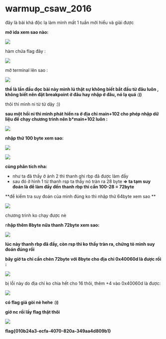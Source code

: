 # warmup_csaw_2016 

đây là bài khá độc lạ làm mình mất 1 tuần mới hiểu và giải được 

**mở ida xem sao nào:**

![](https://i.imgur.com/HsZaq9J.png)

hàm chứa flag đây : 

![](https://i.imgur.com/MxhMbFv.png)

mở terminal lên sao : 

![](https://i.imgur.com/VVOqDb8.png)

**thề là lần đầu đọc bài này mình lú thật sự không biết bắt đầu từ đâu luôn , không biết nên đặt breakpoint ở đâu hay nhập ở đâu, nó lạ quá :))**

thôi thì mình ni từ từ dậy :))

**sau một hồi ni thì mình phát hiển ra ở địa chỉ main+102 cho phép nhập dữ liệu để chạy chương trình nên b*main+102 luôn :**

![](https://i.imgur.com/Jwzwamr.png)

**nhập thử 100 byte xem sao:**

![](https://i.imgur.com/QuP5i8e.png)

![](https://i.imgur.com/tVf0YhO.png)

**cùng phân tích nha:**

- như ta đã thấy ở ảnh 2 thì thanh ghi rbp đã được làm đầy 
- sau đó ở hình 1 từ thanh rsp ta thấy nó tràn ra 28 byte 
**=> ta tạm suy đoán là để làm đầy đến thanh rbp thì cần 100-28 = 72byte**

**để kiểm tra suy đoán của mình đúng ko thì nhập thử 64byte xem sao **

![](https://i.imgur.com/WAe3OsQ.png)

chương trình ko chạy được nè

n**hập thêm 8byte nữa thanh 72byte xem sao:**

![](https://i.imgur.com/dcOq2SI.png)

**lúc này thanh rbp đã đầy, còn rsp thì ko thấy tràn ra, chứng tỏ mình suy đoán đúng rồi**

**bây giờ ta chỉ cần chèn 72byte với 8byte cho địa chỉ 0x40060d là được rồi :** 

![](https://i.imgur.com/Tn5jQ5R.png)

bị lỗi này do địa chỉ ko chia hết cho 16 thôi, thêm +4 vào 0x40060d là được:

![](https://i.imgur.com/9dRkLOk.png)

**có flag giả gòi nè hehe :))**

**giờ nc rồi lấy flag thật thôi** 

![](https://i.imgur.com/OHkMddS.png)

**flag{010b24a3-ecfa-4070-820a-349aa4d809b1}**

